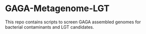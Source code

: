 # GAGA-Metagenome-LGT

This repo contains scripts to screen GAGA assembled genomes for bacterial contaminants and LGT candidates.
